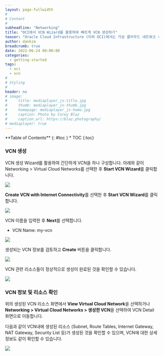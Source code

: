 ```yaml
---
layout: page-fullwidth
#
# Content
#
subheadline: "Networking"
title: "OCI에서 VCN Wizard를 활용하여 빠르게 VCN 생성하기"
teaser: "Oracle Cloud Infrastructure (이하 OCI)에서는 가상 클라우드 네트워크 (VCN)을 쉽게 생성할 수 있도록 도와주는 Quick Wizard를 제공합니다. 이번 포스팅에서는 Quick Wizard를 활용하여 빠르게 VCN을 생성하는 방법에 대해서 알아봅니다."
author: dankim
breadcrumb: true
date: 2022-06-24 00:00:00
categories:
  - getting-started
tags:
  - oci
  - vcn
#
# Styling
#
header: no
# image:
#     title: mediaplayer_js-title.jpg
#     thumb: mediaplayer_js-thumb.jpg
#     homepage: mediaplayer_js-home.jpg
#     caption: Photo by Corey Blaz
#     caption_url: https://blaz.photography/
# mediaplayer: true
---
```


<div class="panel radius" markdown="1">
**Table of Contents**
{: #toc }
*  TOC
{:toc}
</div>

### VCN 생성
VCN 생성 Wizard를 활용하여 간단하게 VCN을 하나 구성합니다. 아래와 같이 Networking > Virtual Cloud Networks를 선택한 후 **Start VCN Wizard**를 클릭합니다.

![]({{site.urlblogimg2022_2023}}/assets/img/getting-started/2022/create-vcn-1.png)

**Create VCN with Internet Connectivity**를 선택한 후 **Start VCN Wizard**를 클릭합니다.

![]({{site.urlblogimg2022_2023}}/assets/img/getting-started/2022/create-vcn-2.png)

VCN 이름을 입력한 후 **Next**를 선택합니다.
- VCN Name: my-vcn

![]({{site.urlblogimg2022_2023}}/assets/img/getting-started/2022/create-vcn-3.png)

생성되는 VCN 정보를 검토하고 **Create** 버튼을 클릭합니다.

![]({{site.urlblogimg2022_2023}}/assets/img/getting-started/2022/create-vcn-4.png)

VCN 관련 리소스들이 정상적으로 생성이 완료된 것을 확인할 수 있습니다.

![]({{site.urlblogimg2022_2023}}/assets/img/getting-started/2022/create-vcn-5.png)

### VCN 정보 및 리소스 확인
위의 생성된 VCN 리소스 화면에서 **View Virtual Cloud Network**을 선택하거나 **Networking > Virtual Cloud Networks > 생성한 VCN**을 선택하여 VCN Detail 화면으로 이동합니다.

다음과 같이 VCN내에 생성된 리소스 (Subnet, Route Tables, Internet Gateway, NAT Gateway, Security List 등)가 생성된 것을 확인할 수 있으며, VCN에 대한 상세 정보도 같이 확인할 수 있습니다.

![]({{site.urlblogimg2022_2023}}/assets/img/getting-started/2022/create-vcn-6.png)